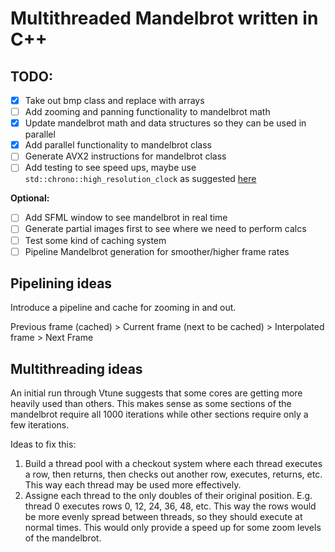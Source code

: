 # Multithreaded Mandelbrot written in C++

## TODO:

- [x] Take out bmp class and replace with arrays
- [ ] Add zooming and panning functionality to mandelbrot math
- [x] Update mandelbrot math and data structures so they can be used in parallel
- [x] Add parallel functionality to mandelbrot class
- [ ] Generate AVX2 instructions for mandelbrot class
- [ ] Add testing to see speed ups, maybe use `std::chrono::high_resolution_clock` as suggested [here](https://stackoverflow.com/questions/21856025/getting-an-accurate-execution-time-in-c-micro-seconds)

**Optional:**

- [ ] Add SFML window to see mandelbrot in real time
- [ ] Generate partial images first to see where we need to perform calcs
- [ ] Test some kind of caching system
- [ ] Pipeline Mandelbrot generation for smoother/higher frame rates

## Pipelining ideas

Introduce a pipeline and cache for zooming in and out.

Previous frame (cached) > Current frame (next to be cached) > Interpolated frame > Next Frame

## Multithreading ideas

An initial run through Vtune suggests that some cores are getting more heavily used than others. This makes sense as some sections of the mandelbrot require all 1000 iterations while other sections require only a few iterations.

Ideas to fix this:

1. Build a thread pool with a checkout system where each thread executes a row, then returns, then checks out another row, executes, returns, etc. This way each thread may be used more effectively.
2. Assigne each thread to the only doubles of their original position. E.g. thread 0 executes rows 0, 12, 24, 36, 48, etc. This way the rows would be more evenly spread between threads, so they should execute at normal times. This would only provide a speed up for some zoom levels of the mandelbrot.
